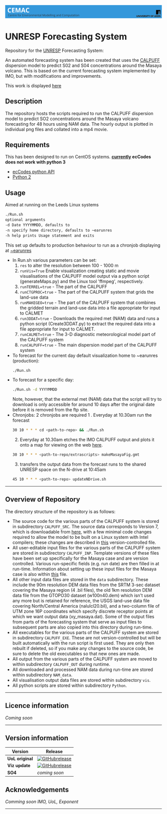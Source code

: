<div align="center">
<a href="https://www.cemac.leeds.ac.uk/">
  <img src="https://github.com/cemac/cemac_generic/blob/master/Images/cemac.png"></a>
  <br>
</div>

# UNRESP Forecasting System

Repository for the [UNRESP](https://vumo.cloud/) Forecasting System:

An automated forecasting system has been created that uses the [CALPUFF](http://www.src.com/) dispersion model to predict S02 and S04 concentrations around the Masaya volcano. This is based on the current forecasting system implemented by IMO, but with modifications and improvements.

This work is displayed [here]([~earunres](https://homepages.see.leeds.ac.uk/~earunres))

## Description ##

The repository hosts the scripts required to run the CALPUFF dispersion model to predict SO2 concentrations around the Masaya volcano forecasting for 48 hours using NAM data. The hourly output is plotted in individual png files and collated into a mp4 movie.

## Requirements ##

This has been designed to run on CentOS systems. **[currently](https://confluence.ecmwf.int/display/ECC/ecCodes+installation) ecCodes does not work with
python 3**

* [ecCodes python API](https://confluence.ecmwf.int//display/ECC/Releases)
* [Python 2](https://www.anaconda.com/download)

## Usage ##

Aimed at running on the Leeds Linux systems

```bash
./Run.sh
optional arguments
-d Date YYYYMMDD, defaults to  
-n specify home directory, defaults to ~earunres
-h help prints Usage statement and exits
```
This set up defaults to production behaviour to run as a chronjob displaying at [~earunres](https://homepages.see.leeds.ac.uk/~earunres/UNRESP_VIZ/index.html)

* In Run.sh various parameters can be set:
  1. `res` to alter the resolution between 100 - 1000 m
  2. `runVis=True` Enable visualization  creating static and movie visualisations of the CALPUFF model output via a python script (generateMaps.py) and the Linux tool 'ffmpeg', respectively.
  3. `runTERREL=true` - The part of the CALPUFF
  4. `runCTGPROC=true` - The part of the CALPUFF system that grids the land-use data
  5. `runMAKEGEO=true` - The part of the CALPUFF system that combines the gridded terrain and land-use data into a file appropriate for input to CALMET
  6. `run3DDAT=true` - Downloads the required met (NAM) data and runs a python script (Create3DDAT.py) to extract the required data into a file appropriate for input to CALMET.
  7. `runCALMET=true` - The 3-D diagnostic meteorological model part of the CALPUFF system
  8. `runCALPUFF=true` - The main dispersion model part of the CALPUFF system
* To forecast for the current day default visualization home to ~earunres (production):
  ```bash
  ./Run.sh
  ```
* To forecast for a specific day:
  ```bash
  ./Run.sh -d YYYYMMDD
  ```
  Note, however, that the external met (NAM) data that the script will try to download is only accessible for around 10 days after the original date before it is removed from the ftp site.
* Chronjobs: 2 chronjobs are required
  1 . Everyday at 10.30am run the forecast
    ```bash
    30 10 * * * cd <path-to-repo> && ./Run.sh
    ```
  2. Everyday at 10.30am etches the IMO CALPUFF output and plots it onto a map for viewing on the web [here](http://homepages.see.leeds.ac.uk/~earunres/masayaSO2.html).
    ```bash
    30 10 * * * <path-to-repo/extrascripts> makeMasayaFig.gmt
    ```
  3. transfers the output data from the forecast runs to the shared UNRESP space on the N-drive at 10:45am
  ```sh
  45 10 * * * <path-to-repo> updateNDrive.sh
  ```

<hr>

## Overview of Repository ##

The directory structure of the repository is as follows:
- The source code for the various parts of the CALPUFF system is stored in subdirectory `CALPUFF_SRC`. The source data corresponds to Version 7, which is downloadable from [here](http://www.src.com/calpuff/download/mod7_codes.htm), with a few minimal code changes required to allow the model to be built on a Linux system with Intel compilers; these changes are described in [this](https://github.com/cemac-tech/UNRESP/blob/master/Docs/CEMACUserGuide_UNRESP.tex) version-controlled file.
- All user-editable input files for the various parts of the CALPUFF system are stored in subdirectory `CALPUFF_INP`. Template versions of these files have been set up specifically for the Masaya case and are version controlled. Various run-specific fields (e.g. run date) are then filled in at run-time. Information about setting up these input files for the Masaya case is also within [this](https://github.com/cemac-tech/UNRESP/blob/master/Docs/CEMACUserGuide_UNRESP.tex) file.
- All other input data files are stored in the `data` subdirectory. These include the 90m resolution DEM data files from the SRTM 3-sec dataset covering the Masaya region (4 .bil files), the old 1km resolution DEM data file from the GTOPO30 dataset (w100n40.dem) which isn't used any more but is retained for reference, the USGS land-use data file covering North/Central America (nalulcl20.bil), and a two-column file of UTM zone 16P coordinates which specify discrete receptor points at which we want output data (xy_masaya.dat). Some of the output files from parts of the forecasting system that serve as input files to subsequent parts are also copied into this directory during run-time.
- All executables for the various parts of the CALPUFF system are stored in subdirectory `CALPUFF_EXE`. These are not version-controlled but will be built automatically with the run script is first used. They are only then rebuilt if deleted, so if you make any changes to the source code, be sure to delete the old executables so that new ones are made.
- All output from the various parts of the CALPUFF system are moved to within subdirectory `CALPUFF_OUT` during runtime.
- All downloaded and processed NAM data during run-time are stored within subdirectory `NAM_data`.
- All visualisation output data files are stored within subdirectory `vis`.
- All python scripts are stored within subdirectory `Python`.

<hr>

## Licence information ##

*Coming soon*

<hr>

## Version information


<!--- release table --->
|  Version            | Release          |
|---------------------|------------------|
| **UoL original**  | [![GitHubrelease](https://img.shields.io/badge/release-v.1.0-blue.svg)](https://github.com/cemac/DECAF_workflow/releases/tag/v1.0)|
| **Viz update**    |  [![GitHubrelease](https://img.shields.io/badge/release-v.2.0.2-blue.svg)](https://github.com/cemac/UNRESPForcastingSystem/releases/tag/v2.0.2) |
| **SO4** |  *coming soon*     |
<!--- table --->

## Acknowledgements ##

*Comming soon*
*IMO, UoL, Exponent*

<hr>
